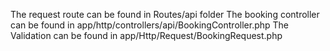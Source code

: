 
The request route can be found in Routes/api folder
The booking controller can be found in app/http/controllers/api/BookingController.php
The Validation can be found in app/Http/Request/BookingRequest.php
